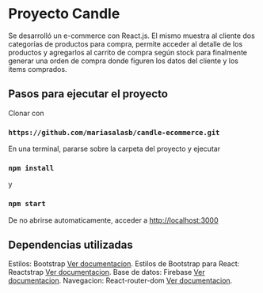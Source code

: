 # Proyecto Candle
Se desarrolló un e-commerce con React.js. El mismo muestra al cliente dos categorías de productos para compra, permite acceder al detalle de los productos y agregarlos al carrito de compra según stock para finalmente generar una orden de compra donde figuren los datos del cliente y los items comprados.

## Pasos para ejecutar el proyecto

Clonar con
### `https://github.com/mariasalasb/candle-ecommerce.git`

En una terminal, pararse sobre la carpeta del proyecto y ejecutar

### `npm install`
y
### `npm start`

De no abrirse automaticamente, acceder a [http://localhost:3000](http://localhost:3000) 

## Dependencias utilizadas

Estilos: Bootstrap [Ver documentacion](https://getbootstrap.com/docs/5.1/getting-started/introduction/).
Estilos de Bootstrap para React: Reactstrap [Ver documentacion](https://reactstrap.github.io/).
Base de datos: Firebase [Ver documentacion](https://firebase.google.com/docs?gclid=CjwKCAjw95yJBhAgEiwAmRrutMLkAJZcT01w3OtkwZijXPdsEEwz8GqMxybjPgtNg42y-gz5W73SqhoCHXMQAvD_BwE&gclsrc=aw.ds).
Navegacion: React-router-dom [Ver documentacion](https://reactrouter.com/web/guides/quick-start).


